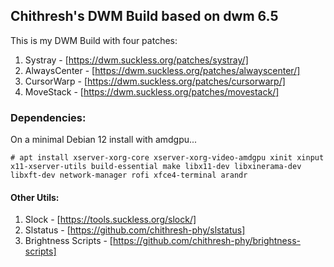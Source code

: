 ## Chithresh's DWM Build based on dwm 6.5

This is my DWM Build with four patches:
1. Systray - [https://dwm.suckless.org/patches/systray/]
2. AlwaysCenter - [https://dwm.suckless.org/patches/alwayscenter/]
3. CursorWarp - [https://dwm.suckless.org/patches/cursorwarp/]
4. MoveStack - [https://dwm.suckless.org/patches/movestack/]

### Dependencies:
On a minimal Debian 12 install with amdgpu...
```console
# apt install xserver-xorg-core xserver-xorg-video-amdgpu xinit xinput x11-xserver-utils build-essential make libx11-dev libxinerama-dev libxft-dev network-manager rofi xfce4-terminal arandr
```

#### Other Utils:

1. Slock - [https://tools.suckless.org/slock/]
2. Slstatus - [https://github.com/chithresh-phy/slstatus]
3. Brightness Scripts - [https://github.com/chithresh-phy/brightness-scripts]
